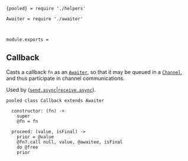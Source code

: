     {pooled} = require './helpers'

    Awaiter = require './awaiter'



    module.exports =



## Callback

Casts a callback `fn` as an [`Awaiter`][], so that it may be queued in a
[`Channel`][], and thus participate in channel communications.

Used by ([`send.async`][]|[`receive.async`][]).

    pooled class Callback extends Awaiter

      constructor: (fn) ->
        super
        @fn = fn

      proceed: (value, isFinal) ->
        prior = @value
        @fn?.call null, value, @awaitee, isFinal
        do @free
        prior





[`Awaiter`]: awaiter.coffee.md
[`Channel`]: channel.coffee.md
[`send.async`]: index.coffee.md#sendasync
[`receive.async`]: index.coffee.md#receiveasync
